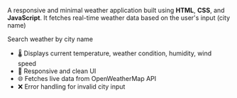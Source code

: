 A responsive and minimal weather application built using **HTML**, **CSS**, and **JavaScript**. It fetches real-time weather data based on the user's input (city name) 

Search weather by city name
- 🌡️ Displays current temperature, weather condition, humidity, wind speed
- 🎨 Responsive and clean UI
- 🌐 Fetches live data from OpenWeatherMap API
- ❌ Error handling for invalid city input
